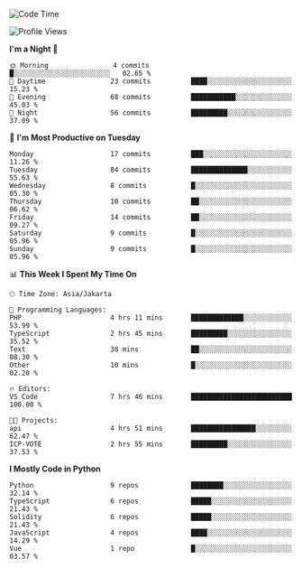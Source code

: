 <!--START_SECTION:waka-->
![Code Time](http://img.shields.io/badge/Code%20Time-1%2C561%20hrs%2056%20mins-blue)

![Profile Views](http://img.shields.io/badge/Profile%20Views-2-blue)

**I'm a Night 🦉** 

```text
🌞 Morning                4 commits           █░░░░░░░░░░░░░░░░░░░░░░░░   02.65 % 
🌆 Daytime                23 commits          ████░░░░░░░░░░░░░░░░░░░░░   15.23 % 
🌃 Evening                68 commits          ███████████░░░░░░░░░░░░░░   45.03 % 
🌙 Night                  56 commits          █████████░░░░░░░░░░░░░░░░   37.09 % 
```
📅 **I'm Most Productive on Tuesday** 

```text
Monday                   17 commits          ███░░░░░░░░░░░░░░░░░░░░░░   11.26 % 
Tuesday                  84 commits          ██████████████░░░░░░░░░░░   55.63 % 
Wednesday                8 commits           █░░░░░░░░░░░░░░░░░░░░░░░░   05.30 % 
Thursday                 10 commits          ██░░░░░░░░░░░░░░░░░░░░░░░   06.62 % 
Friday                   14 commits          ██░░░░░░░░░░░░░░░░░░░░░░░   09.27 % 
Saturday                 9 commits           █░░░░░░░░░░░░░░░░░░░░░░░░   05.96 % 
Sunday                   9 commits           █░░░░░░░░░░░░░░░░░░░░░░░░   05.96 % 
```


📊 **This Week I Spent My Time On** 

```text
🕑︎ Time Zone: Asia/Jakarta

💬 Programming Languages: 
PHP                      4 hrs 11 mins       █████████████░░░░░░░░░░░░   53.99 % 
TypeScript               2 hrs 45 mins       █████████░░░░░░░░░░░░░░░░   35.52 % 
Text                     38 mins             ██░░░░░░░░░░░░░░░░░░░░░░░   08.30 % 
Other                    10 mins             █░░░░░░░░░░░░░░░░░░░░░░░░   02.20 % 

🔥 Editors: 
VS Code                  7 hrs 46 mins       █████████████████████████   100.00 % 

🐱‍💻 Projects: 
api                      4 hrs 51 mins       ████████████████░░░░░░░░░   62.47 % 
ICP-VOTE                 2 hrs 55 mins       █████████░░░░░░░░░░░░░░░░   37.53 % 
```

**I Mostly Code in Python** 

```text
Python                   9 repos             ████████░░░░░░░░░░░░░░░░░   32.14 % 
TypeScript               6 repos             █████░░░░░░░░░░░░░░░░░░░░   21.43 % 
Solidity                 6 repos             █████░░░░░░░░░░░░░░░░░░░░   21.43 % 
JavaScript               4 repos             ████░░░░░░░░░░░░░░░░░░░░░   14.29 % 
Vue                      1 repo              █░░░░░░░░░░░░░░░░░░░░░░░░   03.57 % 
```




<!--END_SECTION:waka-->
